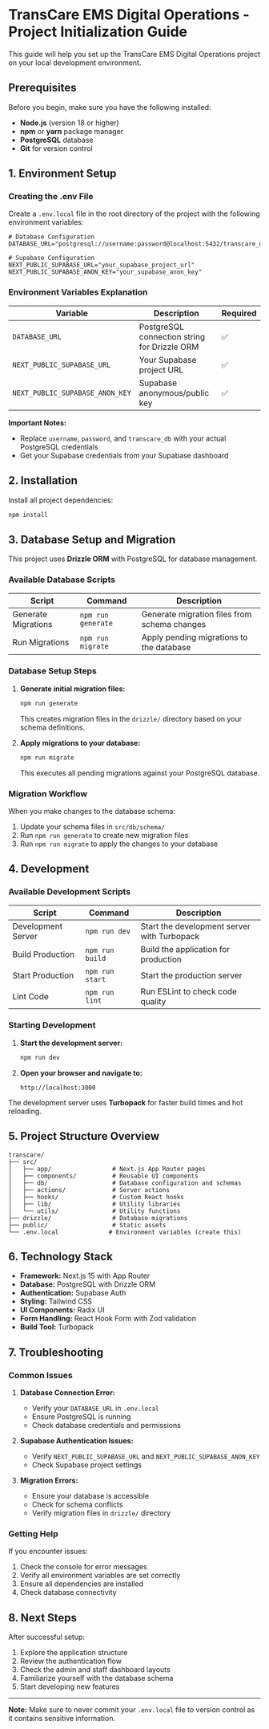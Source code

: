 # TransCare EMS Digital Operations - Project Initialization Guide

This guide will help you set up the TransCare EMS Digital Operations project on your local development environment.

## Prerequisites

Before you begin, make sure you have the following installed:

- **Node.js** (version 18 or higher)
- **npm** or **yarn** package manager
- **PostgreSQL** database
- **Git** for version control

## 1. Environment Setup

### Creating the .env File

Create a `.env.local` file in the root directory of the project with the following environment variables:

```env
# Database Configuration
DATABASE_URL="postgresql://username:password@localhost:5432/transcare_db"

# Supabase Configuration
NEXT_PUBLIC_SUPABASE_URL="your_supabase_project_url"
NEXT_PUBLIC_SUPABASE_ANON_KEY="your_supabase_anon_key"

```

### Environment Variables Explanation

| Variable                        | Description                                  | Required |
| ------------------------------- | -------------------------------------------- | -------- |
| `DATABASE_URL`                  | PostgreSQL connection string for Drizzle ORM | ✅       |
| `NEXT_PUBLIC_SUPABASE_URL`      | Your Supabase project URL                    | ✅       |
| `NEXT_PUBLIC_SUPABASE_ANON_KEY` | Supabase anonymous/public key                | ✅       |

**Important Notes:**

- Replace `username`, `password`, and `transcare_db` with your actual PostgreSQL credentials
- Get your Supabase credentials from your Supabase dashboard

## 2. Installation

Install all project dependencies:

```bash
npm install
```

## 3. Database Setup and Migration

This project uses **Drizzle ORM** with PostgreSQL for database management.

### Available Database Scripts

| Script              | Command            | Description                                  |
| ------------------- | ------------------ | -------------------------------------------- |
| Generate Migrations | `npm run generate` | Generate migration files from schema changes |
| Run Migrations      | `npm run migrate`  | Apply pending migrations to the database     |

### Database Setup Steps

1. **Generate initial migration files:**

   ```bash
   npm run generate
   ```

   This creates migration files in the `drizzle/` directory based on your schema definitions.

2. **Apply migrations to your database:**

   ```bash
   npm run migrate
   ```

   This executes all pending migrations against your PostgreSQL database.

### Migration Workflow

When you make changes to the database schema:

1. Update your schema files in `src/db/schema/`
2. Run `npm run generate` to create new migration files
3. Run `npm run migrate` to apply the changes to your database

## 4. Development

### Available Development Scripts

| Script             | Command         | Description                                 |
| ------------------ | --------------- | ------------------------------------------- |
| Development Server | `npm run dev`   | Start the development server with Turbopack |
| Build Production   | `npm run build` | Build the application for production        |
| Start Production   | `npm run start` | Start the production server                 |
| Lint Code          | `npm run lint`  | Run ESLint to check code quality            |

### Starting Development

1. **Start the development server:**
   ```bash
   npm run dev
   ```
2. **Open your browser and navigate to:**
   ```
   http://localhost:3000
   ```

The development server uses **Turbopack** for faster build times and hot reloading.

## 5. Project Structure Overview

```
transcare/
├── src/
│   ├── app/                 # Next.js App Router pages
│   ├── components/          # Reusable UI components
│   ├── db/                  # Database configuration and schemas
│   ├── actions/             # Server actions
│   ├── hooks/               # Custom React hooks
│   ├── lib/                 # Utility libraries
│   └── utils/               # Utility functions
├── drizzle/                 # Database migrations
├── public/                  # Static assets
└── .env.local              # Environment variables (create this)
```

## 6. Technology Stack

- **Framework:** Next.js 15 with App Router
- **Database:** PostgreSQL with Drizzle ORM
- **Authentication:** Supabase Auth
- **Styling:** Tailwind CSS
- **UI Components:** Radix UI
- **Form Handling:** React Hook Form with Zod validation
- **Build Tool:** Turbopack

## 7. Troubleshooting

### Common Issues

1. **Database Connection Error:**

   - Verify your `DATABASE_URL` in `.env.local`
   - Ensure PostgreSQL is running
   - Check database credentials and permissions

2. **Supabase Authentication Issues:**

   - Verify `NEXT_PUBLIC_SUPABASE_URL` and `NEXT_PUBLIC_SUPABASE_ANON_KEY`
   - Check Supabase project settings

3. **Migration Errors:**
   - Ensure your database is accessible
   - Check for schema conflicts
   - Verify migration files in `drizzle/` directory

### Getting Help

If you encounter issues:

1. Check the console for error messages
2. Verify all environment variables are set correctly
3. Ensure all dependencies are installed
4. Check database connectivity

## 8. Next Steps

After successful setup:

1. Explore the application structure
2. Review the authentication flow
3. Check the admin and staff dashboard layouts
4. Familiarize yourself with the database schema
5. Start developing new features

---

**Note:** Make sure to never commit your `.env.local` file to version control as it contains sensitive information.
